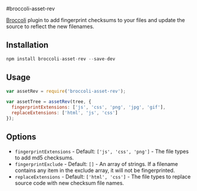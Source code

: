 #broccoli-asset-rev

[Broccoli](https://github.com/broccolijs/broccoli) plugin to add fingerprint checksums to your files and update the source to reflect the new filenames.

## Installation

```js
npm install broccoli-asset-rev --save-dev
```

## Usage

```js
var assetRev = require('broccoli-asset-rev');

var assetTree = assetRev(tree, {
  fingerprintExtensions: ['js', 'css', 'png', 'jpg', 'gif'],
  replaceExtensions: ['html', 'js', 'css']
});
```

## Options

  - `fingerprintExtensions` - Default: `['js', 'css', 'png']` - The file types to add md5 checksums.
  - `fingerprintExclude` - Default: `[]` - An array of strings. If a filename contains any item in the exclude array, it will not be fingerprinted.
  - `replaceExtensions` - Default: `['html', 'css']` - The file types to replace source code with new checksum file names.
